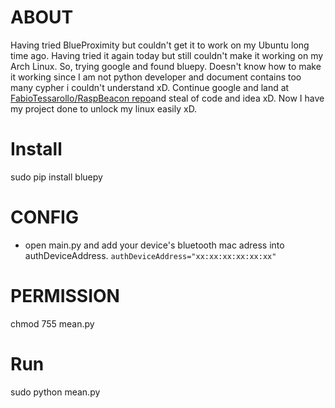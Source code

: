 # ABOUT 
Having tried BlueProximity but couldn't get it to work on my Ubuntu long time ago. Having tried it again today but still couldn't make it working on my Arch Linux. So, trying google and found bluepy. Doesn't know how to make it working since I am not python developer and document contains too many cypher i couldn't understand xD. Continue google and land at [FabioTessarollo/RaspBeacon repo](https://github.com/FabioTessarollo/RaspBeacon)and steal of code and idea xD. Now I have my project done to unlock my linux easily xD.


# Install 
sudo pip install bluepy


# CONFIG
- open main.py and add your device's bluetooth mac adress into authDeviceAddress. `authDeviceAddress="xx:xx:xx:xx:xx:xx"`


# PERMISSION
chmod 755 mean.py


# Run
sudo python mean.py
